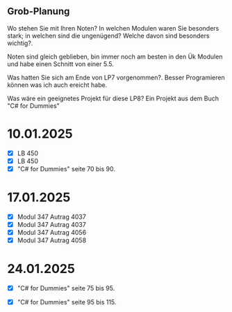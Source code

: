 ## Grob-Planung
Wo stehen Sie mit Ihren Noten? In welchen Modulen waren Sie besonders stark; in welchen sind die ungenügend? Welche davon sind besonders wichtig?.

Noten sind gleich geblieben, bin immer noch am besten in den Ük Modulen und habe einen Schnitt von einer 5.5.

Was hatten Sie sich am Ende von LP7 vorgenommen?.
Besser Programieren können was ich auch ereicht habe.

Was wäre ein geeignetes Projekt für diese LP8?
Ein Projekt aus dem Buch "C# for Dummies"


# 10.01.2025
- [X] LB 450
- [X] LB 450
- [X] "C# for Dummies" seite 70 bis 90.

# 17.01.2025
- [X] Modul 347 Autrag 4037
- [X] Modul 347 Autrag 4037
- [X] Modul 347 Autrag 4056
- [X] Modul 347 Autrag 4058

# 24.01.2025
- [X] "C# for Dummies" seite 75 bis 95.
- [X] "C# for Dummies" seite 95 bis 115.



